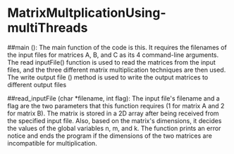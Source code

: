 # MatrixMultplicationUsing-multiThreads


##main ():
The main function of the code is this. It requires the filenames of the input files for matrices A, B, and 
C as its 4 command-line arguments. The read inputFile() function is used to read the matrices from the input 
files, and the three different matrix multiplication techniques are then used. The write output file () method is 
used to write the output matrices to different output files

##read_inputFile (char *filename, int flag):
The input file's filename and a flag are the two parameters that this function requires (1 for matrix A and 2 for matrix B). The matrix is stored in a 2D array after being received from the specified input file. Also, based on the matrix's dimensions, it decides the values of the global variables n, m, and k. The function prints an error notice and ends the program if the dimensions of the two matrices are incompatible for multiplication.
